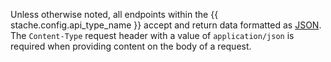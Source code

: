 Unless otherwise noted, all endpoints within the {{ stache.config.api_type_name }} accept and return data formatted as <a href="http://www.json.org/" target="_blank">JSON</a>. The `Content-Type` request header with a value of `application/json` is required when providing content on the body of a request.